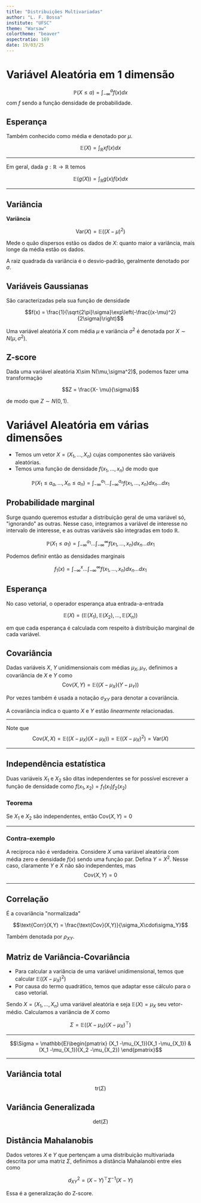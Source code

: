 ```yaml
---
title: "Distribuições Multivariadas"
author: "L. F. Bossa"
institute: "UFSC"
theme: "Warsaw"
colortheme: "beaver"
aspectratio: 169
date: 19/03/25
---
```


# Variável Aleatória em 1 dimensão

$$\mathbb{P}(X \le a) = \int_{-\infty}^{a} f(x) dx $$
com $f$ sendo a função densidade de probabilidade.

## Esperança

Também conhecido como média e denotado por $\mu$.

$$\mathbb{E}(X) = \int_{\mathbb{R}} xf(x) dx$$

---

Em geral, dada $g: \mathbb{R}\to \mathbb{R}$ temos

$$\mathbb{E}(g(X)) = \int_{\mathbb{R}} g(x)f(x) dx$$

---

## Variância

**Variância**

$$\text{Var}(X) = \mathbb{E}( (X - \mu)^2)$$

Mede o quão dispersos estão os dados de $X$: quanto maior a variância, mais longe da média estão os dados.

A raiz quadrada da variância é o desvio-padrão, geralmente denotado por $\sigma$. 


## Variáveis Gaussianas

São caracterizadas pela sua função de densidade

$$f(x) = \frac{1}{\sqrt{2\pi}\sigma}\exp\left(-\frac{(x-\mu)^2}{2\sigma}\right)$$

Uma variável aleatória $X$ com média $\mu$ e variância $\sigma^2$ é denotada por $X\sim N(\mu,\sigma^2)$.

## Z-score

Dada uma variável aleatória X\sim N(\mu,\sigma^2)$, podemos fazer uma transformação 

$$Z = \frac{X- \mu}{\sigma}$$

de modo que $Z \sim  N(0,1)$. 


# Variável Aleatória em várias dimensões


- Temos um vetor $X = (X_1, \ldots, X_n)$ cujas componentes são variáveis aleatórias. 
- Temos uma função de densidade $f(x_1,\ldots, x_n)$ de modo que 

$$\mathbb{P}(X_1 \le a_a, \ldots, X_n \le a_n) = \int_{-\infty}^{a_1}\ldots\int_{-\infty}^{a_n} f(x_1,\ldots,x_n) dx_n\ldots dx_1 $$



## Probabilidade marginal

Surge quando queremos estudar a distribuição geral de uma variável só, "ignorando" as outras. Nesse caso, integramos a variável de interesse no intervalo de interesse, e as outras variáveis são integradas em todo $\mathbb{R}$.

$$\mathbb{P}(X_1 \le a_1)  = \int_{-\infty}^{a_1}\ldots\int_{-\infty}^{\infty} f(x_1,\ldots,x_n) dx_n\ldots dx_1$$

Podemos definir então as densidades marginais

$$f_1(x) =  \int_{-\infty}^{x}\ldots\int_{-\infty}^{\infty} f(x_1,\ldots,x_n) dx_n\ldots dx_1$$


## Esperança

No caso vetorial, o operador esperança atua entrada-a-entrada

$$\mathbb{E}(X) = (\mathbb{E}(X_1), \mathbb{E}(X_2),\ldots, \mathbb{E}(X_n))$$

em que cada esperança é calculada com respeito à distribuição marginal de cada variável.


## Covariância

Dadas variáveis $X$, $Y$ unidimensionais com médias $\mu_X, \mu_Y$, definimos a covariância de $X$ e $Y$ como 
$$\text{Cov}(X,Y) = \mathbb{E}( (X - \mu_X)(Y - \mu_Y))$$

Por vezes também é usada a notação $\sigma_{XY}$ para denotar a covariância.

A covariância indica o quanto $X$ e $Y$ estão _linearmente_ relacionadas.

---

Note que $$\text{Cov}(X,X) = \mathbb{E}( (X - \mu_X)(X - \mu_X)) =  \mathbb{E}((X-\mu_X)^2) =  \text{Var}(X)$$

---

## Independência estatística

Duas variáveis $X_1$ e $X_2$ são ditas independentes se for possível escrever a função de densidade como $f(x_1,x_2) = f_1(x_1)f_2(x_2)$



### Teorema 
Se  $X_1$ e $X_2$  são independentes, então 
$\text{Cov}(X,Y)=0$

---

### Contra-exemplo

A recíproca não é verdadeira. Considere $X$ uma variável aleatória com média zero e densidade $f(x)$ sendo uma função par. Defina $Y = X^2$. 
Nesse caso, claramente $Y$ e $X$ não são independentes, mas 
$$\text{Cov}(X,Y) = 0 $$ 


---

## Correlação

É a covariância "normalizada"

$$\text{Corr}(X,Y) = \frac{\text{Cov}(X,Y)}{\sigma_X\cdot\sigma_Y}$$

Também denotada por $\rho_{XY}$.

## Matriz de Variância-Covariância

- Para calcular a variância de uma variável unidimensional, temos que calcular $\mathbb{E}((X-\mu_X)^2)$
- Por causa do termo quadrático, temos que adaptar esse cálculo para o caso vetorial. 

Sendo $X = (X_1,\ldots,X_n)$ uma variável aleatória e seja $\mathbb{E}(X) = \mu_X$ seu vetor-médio. Calculamos a variância de $X$ como

$$\Sigma = \mathbb{E}((X-\mu_X)(X-\mu_X)^\top)$$

---

$$\Sigma = \mathbb{E}\begin{pmatrix}  (X_1 -\mu_{X_1})(X_1 -\mu_{X_1}) & (X_1 -\mu_{X_1})(X_2 -\mu_{X_2}) \end{pmatrix}$$

---

## Variância total

$$\text{tr}(\Sigma)$$



## Variância Generalizada

$$\text{det}(\Sigma)$$



## Distância Mahalanobis

Dados vetores $X$ e $Y$ que pertençam a uma distribuição multivariada descrita por uma matriz $\Sigma$, definimos a distância Mahalanobi
entre eles como 

$$d_{XY}^2 = (X-Y)^\top\Sigma^{-1}(X-Y)$$

Essa é a generalização do Z-score.

